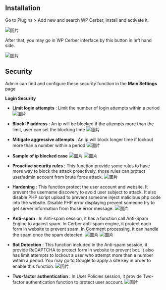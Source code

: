 ## Installation

Go to Plugins > Add new and search WP Cerber, install and activate it.

![圖片](https://user-images.githubusercontent.com/74434769/141387473-6787f54e-786c-4135-8302-b647de8ec8a0.png)

After that, you may go in WP Cerber interface by this button in left hand side.

![圖片](https://user-images.githubusercontent.com/74434769/141547383-7e103087-34c1-4705-b9bd-f5136af8fcad.png)


## Security

Admin can find and configure these security function in the **Main Settings** page

**Login Security**
- **Limit login attempts** : Limit the number of login attempts within a period 
 ![圖片](https://user-images.githubusercontent.com/74434769/141588759-89caed28-580a-424c-bc2c-3272ab3e12c6.png)

- **Block IP address** : An ip will be blocked if the attempts more than the limit, user can set the blocking time
![圖片](https://user-images.githubusercontent.com/74434769/141590157-5f33ac31-7c86-4eb7-80a6-bf40eadd9643.png)


- **Mitigate aggressive attempts** : An ip will block longer time if lockout more than a number within a period
![圖片](https://user-images.githubusercontent.com/74434769/141592411-b618acd2-f7a9-4430-b697-5987cc6a67c4.png)
- **Sample of ip blocked case**
![圖片](https://user-images.githubusercontent.com/74434769/141579636-71754156-e295-43f3-93ff-242ea634cad0.png)
![圖片](https://user-images.githubusercontent.com/74434769/141579880-82b9e9ca-f8c9-4953-81c3-093835270986.png)

- **Proactive security rules** : This function provide some rules to have more way to block the attack proactively, those rules can protect user/admin account from brute force attack. 
![圖片](https://user-images.githubusercontent.com/74434769/141593855-2bbdb706-edfa-48e7-bff2-003237ab7dd7.png)


- **Hardening** : This function protect the user account and website. It prevent the username discovery to avoid user subject to attack. It also disable PHP script upload to prevent someone inject malicious php code into the website. Disable PHP error displaying prevent someone try to get server information from those error message.
![圖片](https://user-images.githubusercontent.com/74434769/141594426-315c2f93-b37f-4650-8263-c062e899395c.png)

- **Anti-spam** : In Anti-spam session, it has a function call Anti-Spam Engine to against spam. In Cerber anti-spam engine, it protect each form in website to prevent spam. In Comment processing, it can handle the spam once the spam detected.
![圖片](https://user-images.githubusercontent.com/74434769/141594747-755d5099-bbcd-4c76-af69-6f8891d62680.png)
![圖片](https://user-images.githubusercontent.com/74434769/141594759-8736ce85-cad8-4e69-ba31-87f2ab59a086.png)
  
- **Bot Detection** : This function included in the Anti-spam session, it provide ReCAPTCHA to protect form in website to prevent bot. It also has limit attempts to lockout a user who attempt more than a number within a period. You may go to Google to apply a site key in order to enable this function.
![圖片](https://user-images.githubusercontent.com/74434769/141595698-1dcee866-47a4-4012-a403-81660900b4a2.png)

- **Two-factor authentication** : In User Policies session, it provide Two-factor authentication function to protect user account.
![圖片](https://user-images.githubusercontent.com/74434769/141597298-49ebc6cf-35d1-42ca-986d-540cab135afa.png)

